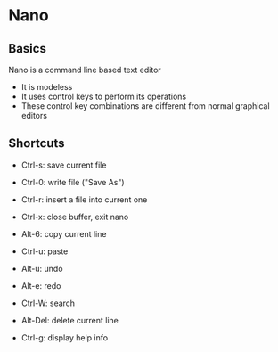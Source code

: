 # Nano

## Basics

Nano is a command line based text editor
- It is modeless
- It uses control keys to perform its operations
- These control key combinations are different from normal graphical editors

## Shortcuts
- Ctrl-s: save current file
- Ctrl-0: write file ("Save As")
- Ctrl-r: insert a file into current one
- Ctrl-x: close buffer, exit nano

- Alt-6: copy current line
- Ctrl-u: paste
- Alt-u: undo
- Alt-e: redo

- Ctrl-W: search
- Alt-Del: delete current line
- Ctrl-g: display help info

